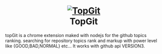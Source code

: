 <h1 align="center">
  <br>
  <a href="https://github.com/anouarbensaad/topGit"><img src="https://i.ibb.co/3pKybyF/cover2.jpg" alt="TopGit"></a>
  <br>
  TopGit
  <br>
</h1>

topGit is a chrome extension maked with nodejs for the github topics ranking. searching for repository topics rank and markup with power level like {GOOD,BAD,NORMAL} etc... It works with github api VERSION3. 
